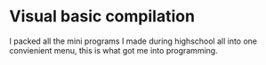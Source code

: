# Visual basic compilation
I packed all the mini programs I made during highschool all into one convienient menu, this is what got me into programming.
